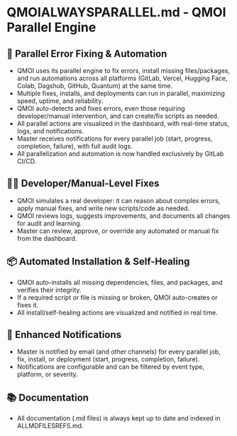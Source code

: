 # QMOIALWAYSPARALLEL.md - QMOI Parallel Engine

## 🚀 Parallel Error Fixing & Automation
- QMOI uses its parallel engine to fix errors, install missing files/packages, and run automations across all platforms (GitLab, Vercel, Hugging Face, Colab, Dagshub, GitHub, Quantum) at the same time.
- Multiple fixes, installs, and deployments can run in parallel, maximizing speed, uptime, and reliability.
- QMOI auto-detects and fixes errors, even those requiring developer/manual intervention, and can create/fix scripts as needed.
- All parallel actions are visualized in the dashboard, with real-time status, logs, and notifications.
- Master receives notifications for every parallel job (start, progress, completion, failure), with full audit logs.
- All parallelization and automation is now handled exclusively by GitLab CI/CD.

## 👨‍💻 Developer/Manual-Level Fixes
- QMOI simulates a real developer: it can reason about complex errors, apply manual fixes, and write new scripts/code as needed.
- QMOI reviews logs, suggests improvements, and documents all changes for audit and learning.
- Master can review, approve, or override any automated or manual fix from the dashboard.

## 📦 Automated Installation & Self-Healing
- QMOI auto-installs all missing dependencies, files, and packages, and verifies their integrity.
- If a required script or file is missing or broken, QMOI auto-creates or fixes it.
- All install/self-healing actions are visualized and notified in real time.

## 📧 Enhanced Notifications
- Master is notified by email (and other channels) for every parallel job, fix, install, or deployment (start, progress, completion, failure).
- Notifications are configurable and can be filtered by event type, platform, or severity.

## 📚 Documentation
- All documentation (.md files) is always kept up to date and indexed in ALLMDFILESREFS.md. 